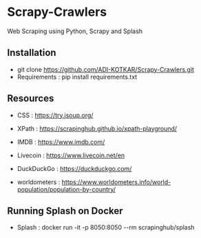 # Scrapy-Crawlers
Web Scraping using Python, Scrapy and Splash

## Installation
- git clone https://github.com/ADI-KOTKAR/Scrapy-Crawlers.git
- Requirements : pip install requirements.txt

## Resources
- CSS : https://try.jsoup.org/
- XPath : https://scrapinghub.github.io/xpath-playground/

- IMDB : https://www.imdb.com/
- Livecoin : https://www.livecoin.net/en
- DuckDuckGo : https://duckduckgo.com/
- worldometers : https://www.worldometers.info/world-population/population-by-country/

## Running Splash on Docker
- Splash : docker run -it -p 8050:8050 --rm scrapinghub/splash

